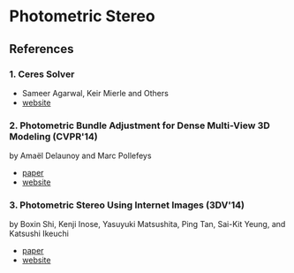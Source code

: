 Photometric Stereo
==================

## References

### 1. Ceres Solver

- Sameer Agarwal, Keir Mierle and Others
- [website](http://ceres-solver.org)

### 2. Photometric Bundle Adjustment for Dense Multi-View 3D Modeling (CVPR'14)

by Amaël Delaunoy and Marc Pollefeys

- [paper](http://www.inf.ethz.ch/personal/marc.pollefeys/pubs/DelaunoyCVPR14.pdf)
- [website](https://hal.inria.fr/hal-00985811/)

### 3. Photometric Stereo Using Internet Images (3DV'14)

by Boxin Shi, Kenji Inose, Yasuyuki Matsushita, Ping Tan, Sai-Kit Yeung, and Katsushi Ikeuchi

- [paper](http://web.media.mit.edu/~shiboxin/project_pages/Shi_3DV14_Web_files/Shi_3DV14.pdf)
- [website](https://www.google.com.tw/search?client=safari&rls=en&q=photometric+stereo+using+internet+images&ie=UTF-8&oe=UTF-8&gfe_rd=cr&ei=3KJwVM3uGYLB8AXV-ICgDA)

